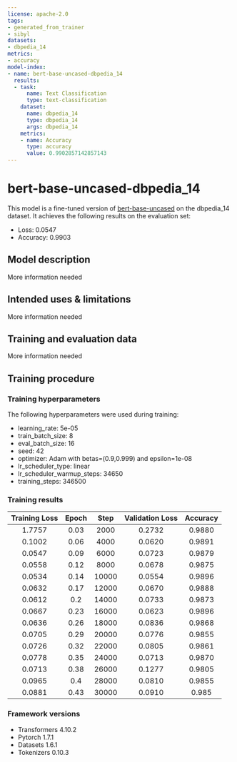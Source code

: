 ```yaml
---
license: apache-2.0
tags:
- generated_from_trainer
- sibyl
datasets:
- dbpedia_14
metrics:
- accuracy
model-index:
- name: bert-base-uncased-dbpedia_14
  results:
  - task:
      name: Text Classification
      type: text-classification
    dataset:
      name: dbpedia_14
      type: dbpedia_14
      args: dbpedia_14
    metrics:
    - name: Accuracy
      type: accuracy
      value: 0.9902857142857143
---
```


<!-- This model card has been generated automatically according to the information the Trainer had access to. You
should probably proofread and complete it, then remove this comment. -->

# bert-base-uncased-dbpedia_14

This model is a fine-tuned version of [bert-base-uncased](https://huggingface.co/bert-base-uncased) on the dbpedia_14 dataset.
It achieves the following results on the evaluation set:
- Loss: 0.0547
- Accuracy: 0.9903

## Model description

More information needed

## Intended uses & limitations

More information needed

## Training and evaluation data

More information needed

## Training procedure

### Training hyperparameters

The following hyperparameters were used during training:
- learning_rate: 5e-05
- train_batch_size: 8
- eval_batch_size: 16
- seed: 42
- optimizer: Adam with betas=(0.9,0.999) and epsilon=1e-08
- lr_scheduler_type: linear
- lr_scheduler_warmup_steps: 34650
- training_steps: 346500

### Training results

| Training Loss | Epoch | Step  | Validation Loss | Accuracy |
|:-------------:|:-----:|:-----:|:---------------:|:--------:|
| 1.7757        | 0.03  | 2000  | 0.2732          | 0.9880   |
| 0.1002        | 0.06  | 4000  | 0.0620          | 0.9891   |
| 0.0547        | 0.09  | 6000  | 0.0723          | 0.9879   |
| 0.0558        | 0.12  | 8000  | 0.0678          | 0.9875   |
| 0.0534        | 0.14  | 10000 | 0.0554          | 0.9896   |
| 0.0632        | 0.17  | 12000 | 0.0670          | 0.9888   |
| 0.0612        | 0.2   | 14000 | 0.0733          | 0.9873   |
| 0.0667        | 0.23  | 16000 | 0.0623          | 0.9896   |
| 0.0636        | 0.26  | 18000 | 0.0836          | 0.9868   |
| 0.0705        | 0.29  | 20000 | 0.0776          | 0.9855   |
| 0.0726        | 0.32  | 22000 | 0.0805          | 0.9861   |
| 0.0778        | 0.35  | 24000 | 0.0713          | 0.9870   |
| 0.0713        | 0.38  | 26000 | 0.1277          | 0.9805   |
| 0.0965        | 0.4   | 28000 | 0.0810          | 0.9855   |
| 0.0881        | 0.43  | 30000 | 0.0910          | 0.985    |


### Framework versions

- Transformers 4.10.2
- Pytorch 1.7.1
- Datasets 1.6.1
- Tokenizers 0.10.3
